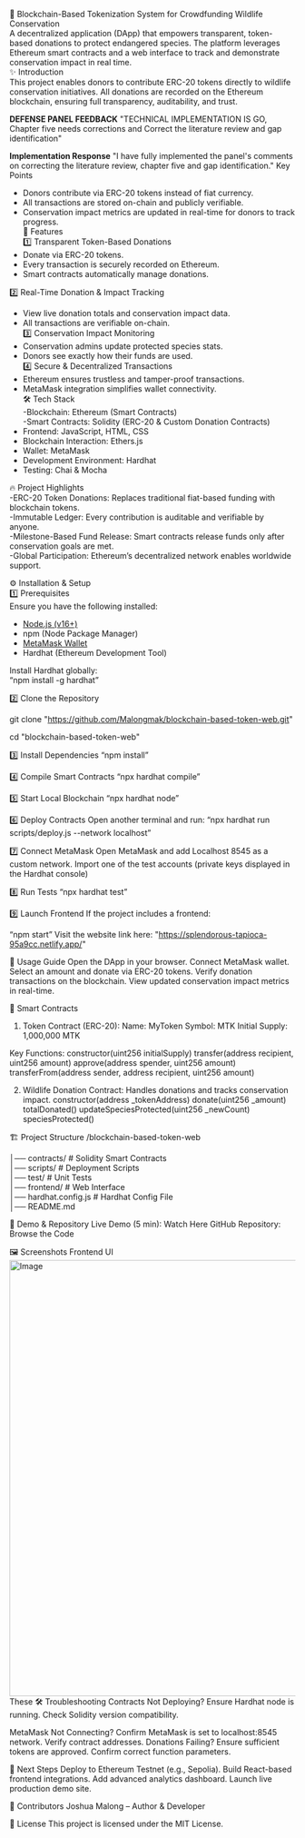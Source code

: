 🦏 Blockchain-Based Tokenization System for Crowdfunding Wildlife Conservation  
A decentralized application (DApp) that empowers transparent, token-based donations to protect endangered species. The platform leverages Ethereum smart contracts and a web interface to track and demonstrate conservation impact in real time.  
✨ Introduction  
This project enables donors to contribute ERC-20 tokens directly to wildlife conservation initiatives. All donations are recorded on the Ethereum blockchain, ensuring full transparency, auditability, and trust.  

**DEFENSE PANEL FEEDBACK**
"TECHNICAL IMPLEMENTATION IS GO, Chapter five needs corrections and Correct the literature review and gap identification"

**Implementation Response**
"I have fully implemented the panel's comments on correcting the literature review, chapter five and gap identification."
Key Points
- Donors contribute via ERC-20 tokens instead of fiat currency.  
- All transactions are stored on-chain and publicly verifiable.  
- Conservation impact metrics are updated in real-time for donors to track progress.  
🚀 Features  
1️⃣ Transparent Token-Based Donations 
- Donate via ERC-20 tokens.  
- Every transaction is securely recorded on Ethereum.  
- Smart contracts automatically manage donations.  

2️⃣ Real-Time Donation & Impact Tracking
- View live donation totals and conservation impact data.  
- All transactions are verifiable on-chain.  
3️⃣ Conservation Impact Monitoring  
- Conservation admins update protected species stats.  
- Donors see exactly how their funds are used.  
4️⃣ Secure & Decentralized Transactions  
- Ethereum ensures trustless and tamper-proof transactions.  
- MetaMask integration simplifies wallet connectivity.  
🛠 Tech Stack  
-Blockchain: Ethereum (Smart Contracts)  
-Smart Contracts: Solidity (ERC-20 & Custom Donation Contracts)  
- Frontend: JavaScript, HTML, CSS  
- Blockchain Interaction: Ethers.js  
- Wallet: MetaMask  
- Development Environment: Hardhat  
- Testing: Chai & Mocha  

 🔥 Project Highlights  
-ERC-20 Token Donations: Replaces traditional fiat-based funding with blockchain tokens.  
-Immutable Ledger: Every contribution is auditable and verifiable by anyone.  
-Milestone-Based Fund Release: Smart contracts release funds only after conservation goals are met.  
-Global Participation: Ethereum’s decentralized network enables worldwide support.

⚙ Installation & Setup  
1️⃣ Prerequisites  
Ensure you have the following installed:  
- [Node.js (v16+)](https://nodejs.org/)  
- npm (Node Package Manager)  
- [MetaMask Wallet](https://metamask.io/)  
- Hardhat (Ethereum Development Tool)
  
Install Hardhat globally:  
“npm install -g hardhat”

2️⃣ Clone the Repository

git clone "https://github.com/Malongmak/blockchain-based-token-web.git"

cd "blockchain-based-token-web"

3️⃣ Install Dependencies
“npm install”

4️⃣ Compile Smart Contracts
“npx hardhat compile”

5️⃣ Start Local Blockchain
“npx hardhat node”

6️⃣ Deploy Contracts
Open another terminal and run:
“npx hardhat run scripts/deploy.js --network localhost”

7️⃣ Connect MetaMask
Open MetaMask and add Localhost 8545 as a custom network.
Import one of the test accounts (private keys displayed in the Hardhat console)

8️⃣ Run Tests
“npx hardhat test”

9️⃣ Launch Frontend
If the project includes a frontend:

“npm start”
Visit the website link here: "https://splendorous-tapioca-95a9cc.netlify.app/"

🧩 Usage Guide
Open the DApp in your browser.
Connect MetaMask wallet.
Select an amount and donate via ERC-20 tokens.
Verify donation transactions on the blockchain.
View updated conservation impact metrics in real-time.

📄 Smart Contracts
1. Token Contract (ERC-20):
Name: MyToken
Symbol: MTK
Initial Supply: 1,000,000 MTK


Key Functions:
constructor(uint256 initialSupply)
transfer(address recipient, uint256 amount)
approve(address spender, uint256 amount)
transferFrom(address sender, address recipient, uint256 amount)

2. Wildlife Donation Contract:
Handles donations and tracks conservation impact.
constructor(address _tokenAddress)
donate(uint256 _amount)
totalDonated()
updateSpeciesProtected(uint256 _newCount)
speciesProtected()

🏗 Project Structure
/blockchain-based-token-web

│── contracts/        # Solidity Smart Contracts  
│── scripts/          # Deployment Scripts  
│── test/             # Unit Tests  
│── frontend/         # Web Interface  
│── hardhat.config.js # Hardhat Config File  
│── README.md

🎥 Demo & Repository
Live Demo (5 min): Watch Here
GitHub Repository: Browse the Code

🖼 Screenshots
Frontend UI
<img width="1366" height="768" alt="Image" src="https://github.com/user-attachments/assets/57e3fa6b-d831-4401-a8b4-f1c99b9120f2" />
These 
🛠 Troubleshooting
Contracts Not Deploying?
Ensure Hardhat node is running.
Check Solidity version compatibility.

MetaMask Not Connecting?
Confirm MetaMask is set to localhost:8545 network.
Verify contract addresses.
Donations Failing?
Ensure sufficient tokens are approved.
Confirm correct function parameters.

🚀 Next Steps
Deploy to Ethereum Testnet (e.g., Sepolia).
Build React-based frontend integrations.
Add advanced analytics dashboard.
Launch live production demo site.

👤 Contributors
Joshua Malong – Author & Developer

📜 License
This project is licensed under the MIT License.


